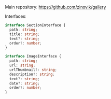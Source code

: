 Main repository: https://github.com/zinovik/gallery

Interfaces:

```typescript
interface SectionInterface {
  path: string;
  title: string;
  text?: string;
  order?: number;
}
```

```typescript
interface ImageInterface {
  path: string;
  url: string;
  urlThumbnail?: string;
  description?: string;
  text?: string;
  date?: string;
  order?: number;
}
```

